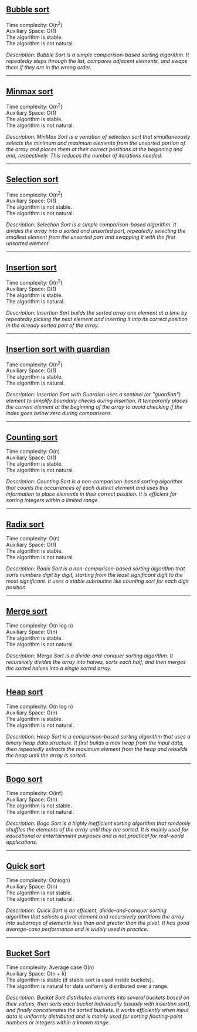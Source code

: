 ## [Bubble sort](bubble_sort.c)
Time complexity: O(n<sup>2</sup>)<br>
Auxiliary Space: O(1)<br>
The algorithm is stable.<br>
The algorithm is not natural.<br>

*Description: Bubble Sort is a simple comparison-based sorting algorithm. It repeatedly steps through the list, compares adjacent elements, and swaps them if they are in the wrong order.*

---

## [Minmax sort](minmax_sort.c)
Time complexity: O(n<sup>2</sup>)<br>
Auxiliary Space: O(1)<br>
The algorithm is stable.<br>
The algorithm is not natural.<br>

*Description: MinMax Sort is a variation of selection sort that simultaneously selects the minimum and maximum elements from the unsorted portion of the array and places them at their correct positions at the beginning and end, respectively. This reduces the number of iterations needed.*

---

## [Selection sort](selection_sort.c)
Time complexity: O(n<sup>2</sup>)<br>
Auxiliary Space: O(1)<br>
The algorithm is not stable.<br>
The algorithm is not natural.<br>

*Description: Selection Sort is a simple comparison-based algorithm. It divides the array into a sorted and unsorted part, repeatedly selecting the smallest element from the unsorted part and swapping it with the first unsorted element.*

---

## [Insertion sort](insertion_sort.c)
Time complexity: O(n<sup>2</sup>)<br>
Auxiliary Space: O(1)<br>
The algorithm is stable.<br>
The algorithm is natural.<br>

*Description: Insertion Sort builds the sorted array one element at a time by repeatedly picking the next element and inserting it into its correct position in the already sorted part of the array.*

---

## [Insertion sort with guardian](insertion_sort_with_guardian.c)
Time complexity: O(n<sup>2</sup>)<br>
Auxiliary Space: O(1)<br>
The algorithm is stable.<br>
The algorithm is natural.<br>

*Description: Insertion Sort with Guardian uses a sentinel (or "guardian") element to simplify boundary checks during insertion. It temporarily places the current element at the beginning of the array to avoid checking if the index goes below zero during comparisons.*

---

## [Counting sort](counting_sort.c)
Time complexity: O(n)<br>
Auxiliary Space: O(1)<br>
The algorithm is stable.<br>
The algorithm is not natural.<br>

*Description: Counting Sort is a non-comparison-based sorting algorithm that counts the occurrences of each distinct element and uses this information to place elements in their correct position. It is efficient for sorting integers within a limited range.*

---

## [Radix sort](radix_sort.c)
Time complexity: O(n)<br>
Auxiliary Space: O(1)<br>
The algorithm is stable.<br>
The algorithm is not natural.<br>

*Description: Radix Sort is a non-comparison-based sorting algorithm that sorts numbers digit by digit, starting from the least significant digit to the most significant. It uses a stable subroutine like counting sort for each digit position.*

---

## [Merge sort](merge_sort.c)
Time complexity: O(n log n)<br>
Auxiliary Space: O(n)<br>
The algorithm is stable.<br>
The algorithm is not natural.<br>

*Description: Merge Sort is a divide-and-conquer sorting algorithm. It recursively divides the array into halves, sorts each half, and then merges the sorted halves into a single sorted array.*

---

## [Heap sort](heap_sort.c)
Time complexity: O(n log n)<br>
Auxiliary Space: O(n)<br>
The algorithm is stable.<br>
The algorithm is not natural.<br>

*Description: Heap Sort is a comparison-based sorting algorithm that uses a binary heap data structure. It first builds a max heap from the input data, then repeatedly extracts the maximum element from the heap and rebuilds the heap until the array is sorted.*

---

## [Bogo sort](bogo_sort.c)
Time complexity: O(inf)<br>
Auxiliary Space: O(n)<br>
The algorithm is not stable.<br>
The algorithm is not natural.<br>

*Description: Bogo Sort is a highly inefficient sorting algorithm that randomly shuffles the elements of the array until they are sorted. It is mainly used for educational or entertainment purposes and is not practical for real-world applications.*

---

## [Quick sort](quick_sort.c)
Time complexity: O(nlogn)<br>
Auxiliary Space: O(n)<br>
The algorithm is not stable.<br>
The algorithm is not natural.<br>

*Description: Quick Sort is an efficient, divide-and-conquer sorting algorithm that selects a pivot element and recursively partitions the array into subarrays of elements less than and greater than the pivot. It has good average-case performance and is widely used in practice.*

---

## [Bucket Sort](bucket_sort.c)
Time complexity: Average case O(n)<br>
Auxiliary Space: O(n + k)<br>
The algorithm is stable (if stable sort is used inside buckets).<br>
The algorithm is natural for data uniformly distributed over a range.<br>

*Description: Bucket Sort distributes elements into several buckets based on their values, then sorts each bucket individually (usually with insertion sort), and finally concatenates the sorted buckets. It works efficiently when input data is uniformly distributed and is mainly used for sorting floating-point numbers or integers within a known range.*

